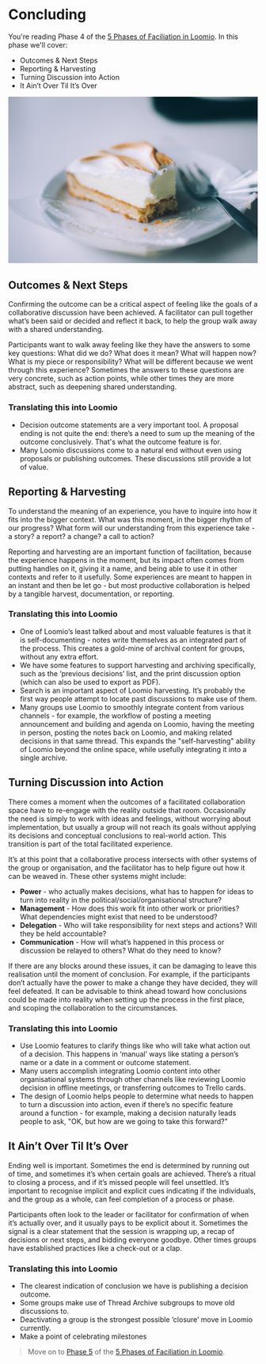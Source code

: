 # Concluding

You're reading Phase 4 of the [5 Phases of Faciliation in Loomio](five_phases_of_facilitation.md). In this phase we'll cover:

* Outcomes & Next Steps
* Reporting & Harvesting
* Turning Discussion into Action
* It Ain’t Over Til It’s Over

<img src="img/concluding_1200.jpg">


## Outcomes & Next Steps

Confirming the outcome can be a critical aspect of feeling like the goals of a collaborative discussion have been achieved. A facilitator can pull together what’s been said or decided and reflect it back, to help the group walk away with a shared understanding.

Participants want to walk away feeling like they have the answers to some key questions: What did we do? What does it mean? What will happen now? What is my piece or responsibility? What will be different because we went through this experience? Sometimes the answers to these questions are very concrete, such as action points, while other times they are more abstract, such as deepening shared understanding.

### Translating this into Loomio

* Decision outcome statements are a very important tool. A proposal ending is not quite the end: there’s a need to sum up the meaning of the outcome conclusively. That's what the outcome feature is for.
* Many Loomio discussions come to a natural end without even using proposals or publishing outcomes. These discussions still provide a lot of value.


## Reporting & Harvesting

To understand the meaning of an experience, you have to inquire into how it fits into the bigger context. What was this moment, in the bigger rhythm of our progress? What form will our understanding from this experience take - a story? a report? a change? a call to action?

Reporting and harvesting are an important function of facilitation, because the experience happens in the moment, but its impact often comes from putting handles on it, giving it a name, and being able to use it in other contexts and refer to it usefully. Some experiences are meant to happen in an instant and then be let go - but most productive collaboration is helped by a tangible harvest, documentation, or reporting.

### Translating this into Loomio

* One of Loomio’s least talked about and most valuable features is that it is self-documenting - notes write themselves as an integrated part of the process. This creates a gold-mine of archival content for groups, without any extra effort.
* We have some features to support harvesting and archiving specifically, such as the ‘previous decisions’ list, and the print discussion option (which can also be used to export as PDF).
* Search is an important aspect of Loomio harvesting. It’s probably the first way people attempt to locate past discussions to make use of them.
* Many groups use Loomio to smoothly integrate content from various channels - for example, the workflow of posting a meeting announcement and building and agenda on Loomio, having the meeting in person, posting the notes back on Loomio, and making related decisions in that same thread. This expands the "self-harvesting" ability of Loomio beyond the online space, while usefully integrating it into a single archive.


## Turning Discussion into Action

There comes a moment when the outcomes of a facilitated collaboration space have to re-engage with the reality outside that room. Occasionally the need is simply to work with ideas and feelings, without worrying about implementation, but usually a group will not reach its goals without applying its decisions and conceptual conclusions to real-world action. This transition is part of the total facilitated experience.

It’s at this point that a collaborative process intersects with other systems of the group or organisation, and the facilitator has to help figure out how it can be weaved in. These other systems might include:

* **Power** - who actually makes decisions, what has to happen for ideas to turn into reality in the political/social/organisational structure?
* **Management** - How does this work fit into other work or priorities? What dependencies might exist that need to be understood?
* **Delegation** - Who will take responsibility for next steps and actions? Will they be held accountable?
* **Communication** - How will what’s happened in this process or discussion be relayed to others? What do they need to know?

If there are any blocks around these issues, it can be damaging to leave this realisation until the moment of conclusion. For example, if the participants don’t actually have the power to make a change they have decided, they will feel defeated. It can be advisable to think ahead toward how conclusions could be made into reality when setting up the process in the first place, and scoping the collaboration to the circumstances.


### Translating this into Loomio

* Use Loomio features to clarify things like who will take what action out of a decision. This happens in ‘manual’ ways like stating a person’s name or a date in a comment or outcome statement.
* Many users accomplish integrating Loomio content into other organisational systems through other channels like reviewing Loomio decision in offline meetings, or transferring outcomes to Trello cards.
* The design of Loomio helps people to determine what needs to happen to turn a discussion into action, even if there’s no specific feature around a function - for example, making a decision naturally leads people to ask, "OK, but how are we going to take this forward?"


## It Ain’t Over Til It’s Over

Ending well is important. Sometimes the end is determined by running out of time, and sometimes it’s when certain goals are achieved. There’s a ritual to closing a process, and if it’s missed people will feel unsettled. It’s important to recognise implicit and explicit cues indicating if the individuals, and the group as a whole, can feel completion of a process or phase.

Participants often look to the leader or facilitator for confirmation of when it’s actually over, and it usually pays to be explicit about it. Sometimes the signal is a clear statement that the session is wrapping up, a recap of decisions or next steps, and bidding everyone goodbye. Other times groups have established practices like a check-out or a clap.

### Translating this into Loomio

* The clearest indication of conclusion we have is publishing a decision outcome.
* Some groups make use of Thread Archive subgroups to move old discussions to.
* Deactivating a group is the strongest possible ‘closure’ move in Loomio currently.
* Make a point of celebrating milestones


> Move on to [Phase 5](ongoing_practice.md) of the [5 Phases of Faciliation in Loomio](five_phases_of_facilitation.md).

